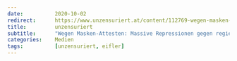 ```yaml
---
date:          2020-10-02
redirect:      https://www.unzensuriert.at/content/112769-wegen-masken-attesten-massive-repressionen-gegen-regierungskritischen-arzt-eifler/
title:         unzensuriert
subtitle:      "Wegen Masken-Attesten: Massive Repressionen gegen regierungskritischen Arzt Peer Eifler"
categories:    Medien
tags:          [unzensuriert, eifler]
---
```

